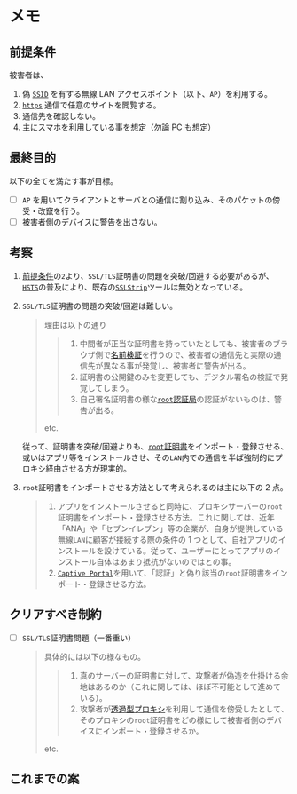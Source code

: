 # メモ

## 前提条件

被害者は、

1. 偽 [`SSID`](https://e-words.jp/w/SSID.html) を有する無線 LAN アクセスポイント（以下、`AP`）を利用する。
2. [`https`](https://developer.mozilla.org/ja/docs/Glossary/https) 通信で任意のサイトを閲覧する。
3. 通信先を確認しない。
4. 主にスマホを利用している事を想定（勿論 PC も想定）

## 最終目的

以下の全てを満たす事が目標。

- [ ] `AP` を用いてクライアントとサーバとの通信に割り込み、そのパケットの傍受・改竄を行う。
- [ ] 被害者側のデバイスに警告を出さない。

## 考察

1. [前提条件](https://github.com/KeiTaylor0606/https-mitm/blob/main/memo.md#%E5%89%8D%E6%8F%90%E6%9D%A1%E4%BB%B6)の`2`より、`SSL/TLS`証明書の問題を突破/回避する必要があるが、[`HSTS`](https://developer.mozilla.org/ja/docs/Web/HTTP/Headers/Strict-Transport-Security)の普及により、既存の[`SSLStrip`](https://www.venafi.com/blog/what-are-ssl-stripping-attacks)ツールは無効となっている。
2. `SSL/TLS`証明書の問題の突破/回避は難しい。

   > 理由は以下の通り
   >
   > > 1. 中間者が正当な証明書を持っていたとしても、被害者のブラウザ側で[名前検証](https://tex2e.github.io/rfc-translater/html/rfc2818.html)を行うので、被害者の通信先と実際の通信先が異なる事が発覚し、被害者に警告が出る。
   > > 2. 証明書の公開鍵のみを変更しても、デジタル署名の検証で発覚してしまう。
   > > 3. 自己署名証明書の様な[`root`認証局](https://e-words.jp/w/%E3%83%AB%E3%83%BC%E3%83%88CA.html)の認証がないものは、警告が出る。
   >
   > etc.

   従って、証明書を突破/回避よりも、[`root`証明書](https://support.dnsimple.com/articles/what-is-ssl-root-certificate/)をインポート・登録させる、或いはアプリ等をインストールさせ、その`LAN`内での通信を半ば強制的にプロキシ経由させる方が現実的。

3. `root`証明書をインポートさせる方法として考えられるのは主に以下の 2 点。
   > 1. アプリをインストールさせると同時に、プロキシサーバーの`root`証明書をインポート・登録させる方法。これに関しては、近年「ANA」や「セブンイレブン」等の企業が、自身が提供している無線`LAN`に顧客が接続する際の条件の 1 つとして、自社アプリのインストールを設けている。従って、ユーザーにとってアプリのインストール自体はあまり抵抗がないのではとの事。
   > 2. [`Captive Portal`](https://developer.mozilla.org/en-US/docs/Mozilla/Add-ons/WebExtensions/API/captivePortal)を用いて、「認証」と偽り該当の`root`証明書をインポート・登録させる方法。

## クリアすべき制約

- [ ] `SSL/TLS`証明書問題（一番重い）
  > 具体的には以下の様なもの。
  >
  > > 1.  真のサーバーの証明書に対して、攻撃者が偽造を仕掛ける余地はあるのか（これに関しては、ほぼ不可能として進めている）。
  > > 2.  攻撃者が[透過型プロキシ](https://milestone-of-se.nesuke.com/sv-advanced/server-software/transparent-proxy/)を利用して通信を傍受したとして、そのプロキシの`root`証明書をどの様にして被害者側のデバイスにインポート・登録させるか。
  >
  > etc.

## これまでの案
